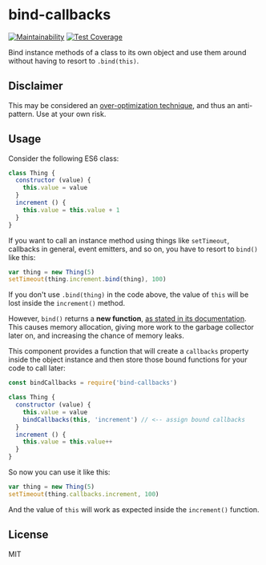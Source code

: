 # bind-callbacks

[![Maintainability](https://api.codeclimate.com/v1/badges/2245618c05ace03257d9/maintainability)](https://codeclimate.com/github/pauloddr/bind-callbacks/maintainability) [![Test Coverage](https://api.codeclimate.com/v1/badges/2245618c05ace03257d9/test_coverage)](https://codeclimate.com/github/pauloddr/bind-callbacks/test_coverage)

Bind instance methods of a class to its own object and use them around without having to resort to `.bind(this)`.

## Disclaimer

This may be considered an [over-optimization technique](https://en.wikipedia.org/wiki/Program_optimization#When_to_optimize), and thus an anti-pattern. Use at your own risk.

## Usage

Consider the following ES6 class:

```javascript
class Thing {
  constructor (value) {
    this.value = value
  }
  increment () {
    this.value = this.value + 1
  }
}
```

If you want to call an instance method using things like `setTimeout`, callbacks in general, event emitters, and so on, you have to resort to `bind()` like this:

```javascript
var thing = new Thing(5)
setTimeout(thing.increment.bind(thing), 100)
```

If you don't use `.bind(thing)` in the code above, the value of `this` will be lost inside the `increment()` method.

However, `bind()` returns a __new function__, [as stated in its documentation](https://developer.mozilla.org/en-US/docs/Web/JavaScript/Reference/Global_Objects/Function/bind). This causes memory allocation, giving more work to the garbage collector later on, and increasing the chance of memory leaks.

This component provides a function that will create a `callbacks` property inside the object instance and then store those bound functions for your code to call later:

```javascript
const bindCallbacks = require('bind-callbacks')

class Thing {
  constructor (value) {
    this.value = value
    bindCallbacks(this, 'increment') // <-- assign bound callbacks
  }
  increment () {
    this.value = this.value++
  }
}
```

So now you can use it like this:

```javascript
var thing = new Thing(5)
setTimeout(thing.callbacks.increment, 100)
```

And the value of `this` will work as expected inside the `increment()` function.

## License

MIT
